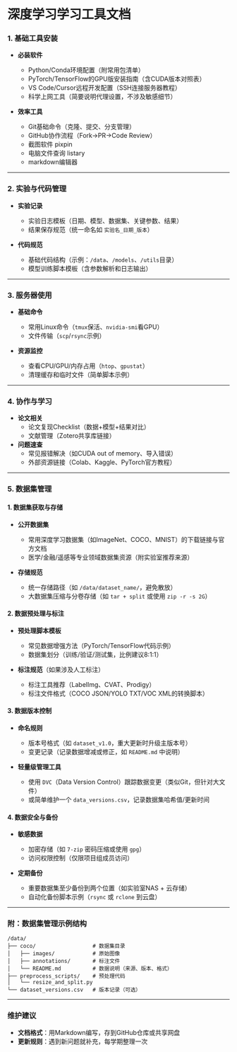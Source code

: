 # 深度学习学习工具文档

### **1. 基础工具安装**
- **必装软件**  
  - Python/Conda环境配置（附常用包清单）  
  - PyTorch/TensorFlow的GPU版安装指南（含CUDA版本对照表）  
  - VS Code/Cursor远程开发配置（SSH连接服务器教程）  
  - 科学上网工具（简要说明代理设置，不涉及敏感细节）  

- **效率工具**  
  - Git基础命令（克隆、提交、分支管理）  
  - GitHub协作流程（Fork→PR→Code Review）  
  - 截图软件 pixpin
  - 电脑文件查询 listary
  - markdown编辑器 

---

### **2. 实验与代码管理**
- **实验记录**  
  - 实验日志模板（日期、模型、数据集、关键参数、结果）  
  - 结果保存规范（统一命名如 `实验名_日期_版本`）  

- **代码规范**  
  - 基础代码结构（示例：`/data`、`/models`、`/utils`目录）  
  - 模型训练脚本模板（含参数解析和日志输出）  

---

### **3. 服务器使用**
- **基础命令**  
  - 常用Linux命令（`tmux`保活、`nvidia-smi`看GPU）  
  - 文件传输（`scp`/`rsync`示例）  

- **资源监控**  
  - 查看CPU/GPU/内存占用（`htop`、`gpustat`）  
  - 清理缓存和临时文件（简单脚本示例）  

---

### **4. 协作与学习**
- **论文相关**  
  - 论文复现Checklist（数据+模型+结果对比）  
  - 文献管理（Zotero共享库链接）  
- **问题速查**  
  - 常见报错解决（如CUDA out of memory、导入错误）  
  - 外部资源链接（Colab、Kaggle、PyTorch官方教程）  

---

### **5. 数据集管理**

#### **1. 数据集获取与存储**  
- **公开数据集**  
  - 常用深度学习数据集（如ImageNet、COCO、MNIST）的下载链接与官方文档  
  - 医学/金融/遥感等专业领域数据集资源（附实验室推荐来源）  

- **存储规范**  
  - 统一存储路径（如 `/data/dataset_name/`，避免散放）  
  - 大数据集压缩与分卷存储（如 `tar + split` 或使用 `zip -r -s 2G`）  

#### **2. 数据预处理与标注**  
- **预处理脚本模板**  
  - 常见数据增强方法（PyTorch/TensorFlow代码示例）  
  - 数据集划分（训练/验证/测试集，比例建议8:1:1）  

- **标注规范**（如果涉及人工标注）  
  - 标注工具推荐（LabelImg、CVAT、Prodigy）  
  - 标注文件格式（COCO JSON/YOLO TXT/VOC XML的转换脚本）  

#### **3. 数据版本控制**  
- **命名规则**  
  - 版本号格式（如 `dataset_v1.0`，重大更新时升级主版本号）  
  - 变更记录（记录数据增减或修正，如 `README.md` 中说明）  

- **轻量级管理工具**  
  - 使用 `DVC`（Data Version Control）跟踪数据变更（类似Git，但针对大文件）  
  - 或简单维护一个 `data_versions.csv`，记录数据集哈希值/更新时间  

#### **4. 数据安全与备份**  
- **敏感数据**  
  - 加密存储（如 `7-zip` 密码压缩或使用 `gpg`）  
  - 访问权限控制（仅限项目组成员访问）  

- **定期备份**  
  - 重要数据集至少备份到两个位置（如实验室NAS + 云存储）  
  - 自动化备份脚本示例（`rsync` 或 `rclone` 到云盘）  

---

### **附：数据集管理示例结构**
```plaintext
/data/
├── coco/                  # 数据集目录
│   ├── images/            # 原始图像
│   ├── annotations/       # 标注文件
│   └── README.md          # 数据说明（来源、版本、格式）
├── preprocess_scripts/    # 预处理代码
│   └── resize_and_split.py
└── dataset_versions.csv   # 版本记录（可选）
```

---

### **维护建议**
- **文档格式**：用Markdown编写，存到GitHub仓库或共享网盘  
- **更新规则**：遇到新问题就补充，每学期整理一次  
